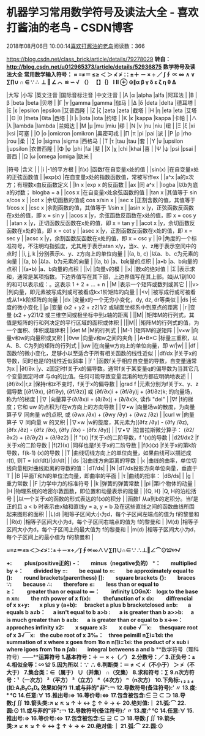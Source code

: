 
# 机器学习常用数学符号及读法大全 - 喜欢打酱油的老鸟 - CSDN博客


2018年08月06日 10:00:14[喜欢打酱油的老鸟](https://me.csdn.net/weixin_42137700)阅读数：366


https://blog.csdn.net/class_brick/article/details/79278029
**转自：http://blog.csdn.net/u012965373/article/details/52936875**
**数学符号及读法大全**
**常用数学输入符号：**
**≈ ≡≠＝ ≤≥ ＜ ＞ ≮ ≯ ∷ ±＋ － × ÷ ／ ∫∮ ∝ ∞**
**∧ ∨ ∑∏∪ ∩ ∈ ∵ ∴  ⊥ ‖ ∠ ⌒  ≌ ∽ √**
**（） 【】｛｝ Ⅰ Ⅱ ⊕ ⊙∥α β γ δ ε ζ η θ Δ**

|大写
|小写
|英文注音
|国际音标注音
|中文注音
|
|Α
|α
|alpha
|alfa
|阿耳法
|
|Β
|β
|beta
|beta
|贝塔
|
|Γ
|γ
|gamma
|gamma
|伽马
|
|Δ
|δ
|deta
|delta
|德耳塔
|
|Ε
|ε
|epsilon
|epsilon
|艾普西隆
|
|Ζ
|ζ
|zeta
|zeta
|截塔
|
|Η
|η
|eta
|eta
|艾塔
|
|Θ
|θ
|theta
|θita
|西塔
|
|Ι
|ι
|iota
|iota
|约塔
|
|Κ
|κ
|kappa
|kappa
|卡帕
|
|∧
|λ
|lambda
|lambda
|兰姆达
|
|Μ
|μ
|mu
|miu
|缪
|
|Ν
|ν
|nu
|niu
|纽
|
|Ξ
|ξ
|xi
|ksi
|可塞
|
|Ο
|ο
|omicron
|omikron
|奥密可戎
|
|∏
|π
|pi
|pai
|派
|
|Ρ
|ρ
|rho
|rou
|柔
|
|∑
|σ
|sigma
|sigma
|西格马
|
|Τ
|τ
|tau
|tau
|套
|
|Υ
|υ
|upsilon
|jupsilon
|衣普西隆
|
|Φ
|φ
|phi
|fai
|斐
|
|Χ
|χ
|chi
|khai
|喜
|
|Ψ
|ψ
|psi
|psai
|普西
|
|Ω
|ω
|omega
|omiga
|欧米
|

|符号
|含义
|
|
|i
|-1的平方根
|
|f(x)
|函数f在自变量x处的值
|
|sin(x)
|在自变量x处的正弦函数值
|
|exp(x)
|在自变量x处的指数函数值，常被写作ex
|
|a^x
|a的x次方；有理数x由反函数定义
|
|ln x
|exp x 的反函数
|
|ax
|同 a^x
|
|logba
|以b为底a的对数； blogba = a
|
|cos x
|在自变量x处余弦函数的值
|
|tan x
|其值等于 sin x/cos x
|
|cot x
|余切函数的值或 cos x/sin x
|
|sec x
|正割含数的值，其值等于 1/cos x
|
|csc x
|余割函数的值，其值等于 1/sin x
|
|asin x
|y，正弦函数反函数在x处的值，即 x = sin y
|
|acos x
|y，余弦函数反函数在x处的值，即 x = cos y
|
|atan x
|y，正切函数反函数在x处的值，即 x = tan y
|
|acot x
|y，余切函数反函数在x处的值，即 x = cot y
|
|asec x
|y，正割函数反函数在x处的值，即 x = sec y
|
|acsc x
|y，余割函数反函数在x处的值，即 x = csc y
|
|θ
|角度的一个标准符号，不注明均指弧度，尤其用于表示atan x/y，当x、y、z用于表示空间中的点时
|
|i, j, k
|分别表示x、y、z方向上的单位向量
|
|(a, b, c)
|以a、b、c为元素的向量
|
|(a, b)
|以a、b为元素的向量
|
|(a, b)
|a、b向量的点积
|
|a•b
|a、b向量的点积
|
|(a•b)
|a、b向量的点积
|
||v|
|向量v的模
|
||x|
|数x的绝对值
|
|Σ
|表示求和，通常是某项指数。下边界值写在其下部，上边界值写在其上部。如j从1到100 的和可以表示成：。这表示 1 + 2 + … + n
|
|M
|表示一个矩阵或数列或其它
|
||v>
|列向量，即元素被写成列或可被看成k×1阶矩阵的向量
|
|<v|
|被写成行或可被看成从1×k阶矩阵的向量
|
|dx
|变量x的一个无穷小变化，dy, dz, dr等类似
|
|ds
|长度的微小变化
|
|ρ
|变量 (x2 + y2 + z2)1/2 或球面坐标系中到原点的距离
|
|r
|变量 (x2 + y2)1/2 或三维空间或极坐标中到z轴的距离
|
||M|
|矩阵M的行列式，其值是矩阵的行和列决定的平行区域的面积或体积
|
|||M||
|矩阵M的行列式的值，为一个面积、体积或超体积
|
|det M
|M的行列式
|
|M-1
|矩阵M的逆矩阵
|
|v×w
|向量v和w的向量积或叉积
|
|θvw
|向量v和w之间的夹角
|
|A•B×C
|标量三重积，以A、B、C为列的矩阵的行列式
|
|uw
|在向量w方向上的单位向量，即 w/|w|
|
|df
|函数f的微小变化，足够小以至适合于所有相关函数的线性近似
|
|df/dx
|f关于x的导数，同时也是f的线性近似斜率
|
|f '
|函数f关于相应自变量的导数，自变量通常为x
|
|∂f/∂x
|y、z固定时f关于x的偏导数。通常f关于某变量q的偏导数为当其它几个变量固定时df 与dq的比值。任何可能导致变量混淆的地方都应明确地表述
|
|(∂f/∂x)|r,z
|保持r和z不变时，f关于x的偏导数
|
|grad f
|元素分别为f关于x、y、z偏导数 [(∂f/∂x), (∂f/∂y), (∂f/∂z)] 或 (∂f/∂x)i + (∂f/∂y)j + (∂f/∂z)k; 的向量场，称为f的梯度
|
|∇
|向量算子(∂/∂x)i + (∂/∂x)j + (∂/∂x)k, 读作 "del"
|
|∇f
|f的梯度；它和 uw 的点积为f在w方向上的方向导数
|
|∇•w
|向量场w的散度，为向量算子∇ 同向量 w的点积, 或 (∂wx /∂x) + (∂wy /∂y) + (∂wz /∂z)
|
|curl w
|向量算子 ∇ 同向量 w 的叉积
|
|∇×w
|w的旋度，其元素为[(∂fz /∂y) - (∂fy /∂z), (∂fx /∂z) - (∂fz /∂x), (∂fy /∂x) - (∂fx /∂y)]
|
|∇•∇
|拉普拉斯微分算子： (∂2/∂x2) + (∂/∂y2) + (∂/∂z2)
|
|f "(x)
|f关于x的二阶导数，f '(x)的导数
|
|d2f/dx2
|f关于x的二阶导数
|
|f(2)(x)
|同样也是f关于x的二阶导数
|
|f(k)(x)
|f关于x的第k阶导数，f(k-1) (x)的导数
|
|T
|曲线切线方向上的单位向量，如果曲线可以描述成 r(t), 则T = (dr/dt)/|dr/dt|
|
|ds
|沿曲线方向距离的导数
|
|κ
|曲线的曲率，单位切线向量相对曲线距离的导数的值：|dT/ds|
|
|N
|dT/ds投影方向单位向量，垂直于T
|
|B
|平面T和N的单位法向量，即曲率的平面
|
|τ
|曲线的扭率： |dB/ds|
|
|g
|重力常数
|
|F
|力学中力的标准符号
|
|k
|弹簧的弹簧常数
|
|pi
|第i个物体的动量
|
|H
|物理系统的哈密尔敦函数，即位置和动量表示的能量
|
|{Q, H}
|Q, H的泊松括号
|
|以一个关于x的函数的形式表达的f(x)的积分
|
|函数f 从a到b的定积分。当f是正的且 a < b 时表示由x轴和直线y = a, y = b 及在这些直线之间的函数曲线所围起来图形的面积
|
|L(d)
|相等子区间大小为d，每个子区间左端点的值为 f的黎曼和
|
|R(d)
|相等子区间大小为d，每个子区间右端点的值为 f的黎曼和
|
|M(d)
|相等子区间大小为d，每个子区间上的最大值为 f的黎曼和
|
|m(d)
|相等子区间大小为d，每个子区间上的最小值为 f的黎曼和
|

**≈≡≠＝≤≥＜＞≮≯∷±＋－×÷／∫∮∝∞∧∨∑∏∪∩∈∵∴⊥‖∠⌒⊙≌∽√**

**+:          plus(positive正的)**
**-：        minus（negative负的）**
***：        multiplied by**
**÷：        divided by**
**=:         be equal to**
**≈:         be approximately equal to**
**():         round brackets(parenthess)**
**[]:         square brackets**
**{}:         braces**
**∵:         because**
**∴:         therefore**
**≤:         less than or equal to**
**≥：         greater than or equal to**
**∞：         infinity**
**LOGnX:    logx to the base n**
**xn:         the nth power of x**
**f(x):          thefunction of x**
**dx:         diffrencial of x**
**x+y:        x plus y**
**(a+b):      bracket a plus b bracketclosed**
**a=b:        a equals b**
**a≠b：      a isn't equal to b**
**a>b :       a is greater than b**
**a>>b:      a is much greater than b**
**a≥b:       a is greater than or equal to b**
**x→∞：    approches infinity**
**x2:         x square**
**x3:         x cube**
**√￣x:      thesquare root of x**
**3√￣x:    the cube root of x**
**3‰：    three peimill**
**n∑i=1xi: the summation of x where x goes from 1to n**
**n∏i=1xi: the product of x sub i where igoes from 1to n**
**∫ab:        integral betweens a and b**
**数学符号（理科符号）——****运算符号**
**1.基本符号：＋ － × ÷（／）**
**2.分数号：／**
**3.正负号：±**
**4.相似全等：∽ ≌**
**5.因为所以：∵ ∴**
**6.判断类：＝ ≠ ＜ ≮（不小于） ＞ ≯（不大于）**
**7.集合类：∈（属于） ∪（并集） ∩（交集）**
**8.求和符号：∑**
**9.n次方符号：¹（一次方） ²（平方） ³（立方） ⁴（4次方） ⁿ（n次方）**
**10.下角标:₁ ₂ ₃ ₄**
**(如:A₁B₂C₃D₄ 效果如何?)**
**11.或与非的"非":￢**
**12.导数符号(备注符号):′ 〃**
**13.度:° ℃**
**14.任意:∀**
**15.推出号:⇒**
**16.等价号:⇔**
**17.包含被包含:⊆ ⊇ ⊂ ⊃**
**18.导数:∫ ∬**
**19.箭头类:↗ ↙ ↖ ↘ ↑ ↓ ↔ ↕ ↑ ↓ → ←**
**20.绝对值:｜**
**21.弧:⌒**
**22.圆:⊙ 11.或与非的"非":￢**
**12.导数符号(备注符号):′ 〃**
**13.度:° ℃**
**14.任意:∀**
**15.推出号:⇒**
**16.等价号:⇔**
**17.包含被包含:⊆ ⊇ ⊂ ⊃**
**18.导数:∫ ∬**
**19.箭头类:↗ ↙ ↖ ↘ ↑ ↓ ↔ ↕ ↑ ↓ → ←**
**20.绝对值:｜**
**21.弧:⌒**
**22.圆:⊙**


